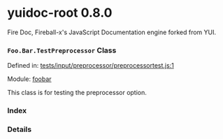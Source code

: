 
# yuidoc-root 0.8.0

Fire Doc, Fireball-x&#x27;s JavaScript Documentation engine forked from YUI.

### `Foo.Bar.TestPreprocessor` Class


Defined in: [tests/input/preprocessor/preprocessortest.js:1](../files/tests/input/preprocessor/preprocessortest.js.js)

Module: [foobar](../modules/foobar.md)




This class is for testing the preprocessor option.

### Index







### Details




